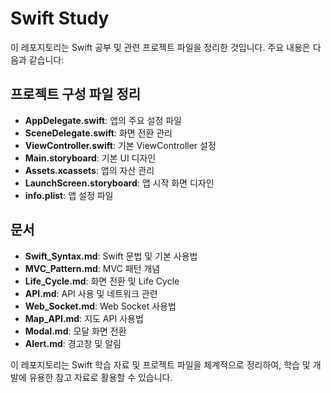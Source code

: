 # Swift Study 

이 레포지토리는 Swift 공부 및 관련 프로젝트 파일을 정리한 것입니다. 주요 내용은 다음과 같습니다:

## 프로젝트 구성 파일 정리
- **AppDelegate.swift**: 앱의 주요 설정 파일
- **SceneDelegate.swift**: 화면 전환 관리
- **ViewController.swift**: 기본 ViewController 설정
- **Main.storyboard**: 기본 UI 디자인
- **Assets.xcassets**: 앱의 자산 관리
- **LaunchScreen.storyboard**: 앱 시작 화면 디자인
- **info.plist**: 앱 설정 파일

## 문서
- **Swift_Syntax.md**: Swift 문법 및 기본 사용법
- **MVC_Pattern.md**: MVC 패턴 개념
- **Life_Cycle.md**: 화면 전환 및 Life Cycle
- **API.md**: API 사용 및 네트워크 관련
- **Web_Socket.md**: Web Socket 사용법
- **Map_API.md**: 지도 API 사용법
- **Modal.md**: 모달 화면 전환
- **Alert.md**: 경고창 및 알림

이 레포지토리는 Swift 학습 자료 및 프로젝트 파일을 체계적으로 정리하여, 학습 및 개발에 유용한 참고 자료로 활용할 수 있습니다.
